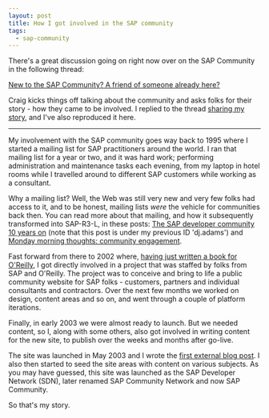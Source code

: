 ```yaml
---
layout: post
title: How I got involved in the SAP community
tags:
  - sap-community
---
```

There's a great discussion going on right now over on the SAP Community in the following thread:

[New to the SAP Community? A friend of someone already here?](https://groups.community.sap.com/t5/coffee-corner/new-to-the-sap-community-a-friend-of-someone-already-here/td-p/2862)

Craig kicks things off talking about the community and asks folks for their story - how they came to be involved. I replied to the thread [sharing my story](https://groups.community.sap.com/t5/coffee-corner/new-to-the-sap-community-a-friend-of-someone-already-here/m-p/2905/highlight/true#M731), and I've also reproduced it here.

---

My involvement with the SAP community goes way back to 1995 where I started a mailing list for SAP practitioners around the world. I ran that mailing list for a year or two, and it was hard work; performing administration and maintenance tasks each evening, from my laptop in hotel rooms while I travelled around to different SAP customers while working as a consultant.

Why a mailing list? Well, the Web was still very new and very few folks had access to it, and to be honest, mailing lists *were* the vehicle for communities back then. You can read more about that mailing, and how it subsequently transformed into SAP-R3-L, in these posts: [The SAP developer community 10 years on](https://blogs.sap.com/2005/07/04/the-sap-developer-community-10-years-ago/) (note that this post is under my previous ID 'dj.adams') and [Monday morning thoughts: community engagement](https://blogs.sap.com/2018/06/18/monday-morning-thoughts-community-engagement/).

Fast forward from there to 2002 where, [having just written a book for O'Reilly](https://qmacro.org/about/#books), I got directly involved in a project that was staffed by folks from SAP and O'Reilly. The project was to conceive and bring to life a public community website for SAP folks - customers, partners and individual consultants and contractors. Over the next few months we worked on design, content areas and so on, and went through a couple of platform iterations.

Finally, in early 2003 we were almost ready to launch. But we needed content, so I, along with some others, also got involved in writing content for the new site, to publish over the weeks and months after go-live.

The site was launched in May 2003 and I wrote the [first external blog post](https://blogs.sap.com/2003/05/30/the-sapmysql-partnership/). I also then started to seed the site areas with content on various subjects. As you may have guessed, this site was launched as the SAP Developer Network (SDN), later renamed SAP Community Network and now SAP Community.

So that's my story.
